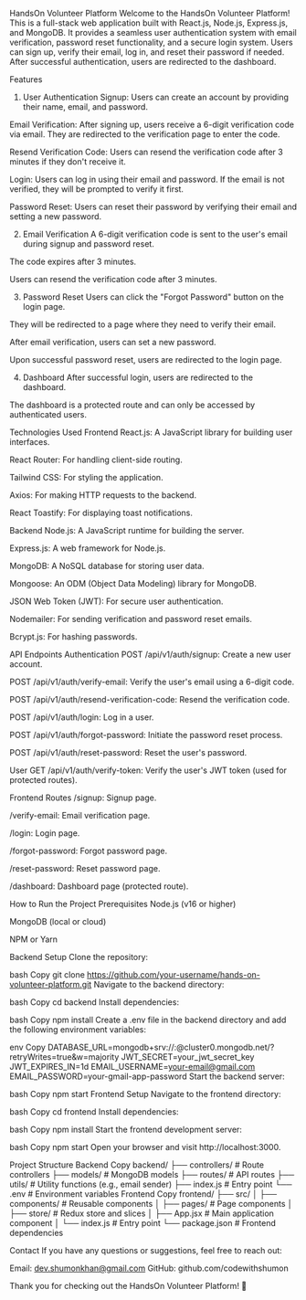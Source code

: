 HandsOn Volunteer Platform
Welcome to the HandsOn Volunteer Platform! This is a full-stack web application built with React.js, Node.js, Express.js, and MongoDB. It provides a seamless user authentication system with email verification, password reset functionality, and a secure login system. Users can sign up, verify their email, log in, and reset their password if needed. After successful authentication, users are redirected to the dashboard.

Features

1. User Authentication
   Signup: Users can create an account by providing their name, email, and password.

Email Verification: After signing up, users receive a 6-digit verification code via email. They are redirected to the verification page to enter the code.

Resend Verification Code: Users can resend the verification code after 3 minutes if they don't receive it.

Login: Users can log in using their email and password. If the email is not verified, they will be prompted to verify it first.

Password Reset: Users can reset their password by verifying their email and setting a new password.

2. Email Verification
   A 6-digit verification code is sent to the user's email during signup and password reset.

The code expires after 3 minutes.

Users can resend the verification code after 3 minutes.

3. Password Reset
   Users can click the "Forgot Password" button on the login page.

They will be redirected to a page where they need to verify their email.

After email verification, users can set a new password.

Upon successful password reset, users are redirected to the login page.

4. Dashboard
   After successful login, users are redirected to the dashboard.

The dashboard is a protected route and can only be accessed by authenticated users.

Technologies Used
Frontend
React.js: A JavaScript library for building user interfaces.

React Router: For handling client-side routing.

Tailwind CSS: For styling the application.

Axios: For making HTTP requests to the backend.

React Toastify: For displaying toast notifications.

Backend
Node.js: A JavaScript runtime for building the server.

Express.js: A web framework for Node.js.

MongoDB: A NoSQL database for storing user data.

Mongoose: An ODM (Object Data Modeling) library for MongoDB.

JSON Web Token (JWT): For secure user authentication.

Nodemailer: For sending verification and password reset emails.

Bcrypt.js: For hashing passwords.

API Endpoints
Authentication
POST /api/v1/auth/signup: Create a new user account.

POST /api/v1/auth/verify-email: Verify the user's email using a 6-digit code.

POST /api/v1/auth/resend-verification-code: Resend the verification code.

POST /api/v1/auth/login: Log in a user.

POST /api/v1/auth/forgot-password: Initiate the password reset process.

POST /api/v1/auth/reset-password: Reset the user's password.

User
GET /api/v1/auth/verify-token: Verify the user's JWT token (used for protected routes).

Frontend Routes
/signup: Signup page.

/verify-email: Email verification page.

/login: Login page.

/forgot-password: Forgot password page.

/reset-password: Reset password page.

/dashboard: Dashboard page (protected route).

How to Run the Project
Prerequisites
Node.js (v16 or higher)

MongoDB (local or cloud)

NPM or Yarn

Backend Setup
Clone the repository:

bash
Copy
git clone https://github.com/your-username/hands-on-volunteer-platform.git
Navigate to the backend directory:

bash
Copy
cd backend
Install dependencies:

bash
Copy
npm install
Create a .env file in the backend directory and add the following environment variables:

env
Copy
DATABASE_URL=mongodb+srv://<username>:<password>@cluster0.mongodb.net/<dbname>?retryWrites=true&w=majority
JWT_SECRET=your_jwt_secret_key
JWT_EXPIRES_IN=1d
EMAIL_USERNAME=your-email@gmail.com
EMAIL_PASSWORD=your-gmail-app-password
Start the backend server:

bash
Copy
npm start
Frontend Setup
Navigate to the frontend directory:

bash
Copy
cd frontend
Install dependencies:

bash
Copy
npm install
Start the frontend development server:

bash
Copy
npm start
Open your browser and visit http://localhost:3000.

Project Structure
Backend
Copy
backend/
├── controllers/ # Route controllers
├── models/ # MongoDB models
├── routes/ # API routes
├── utils/ # Utility functions (e.g., email sender)
├── index.js # Entry point
└── .env # Environment variables
Frontend
Copy
frontend/
├── src/
│ ├── components/ # Reusable components
│ ├── pages/ # Page components
│ ├── store/ # Redux store and slices
│ ├── App.jsx # Main application component
│ └── index.js # Entry point
└── package.json # Frontend dependencies

Contact
If you have any questions or suggestions, feel free to reach out:

Email: dev.shumonkhan@gmail.com
GitHub: github.com/codewithshumon

Thank you for checking out the HandsOn Volunteer Platform! 🚀
